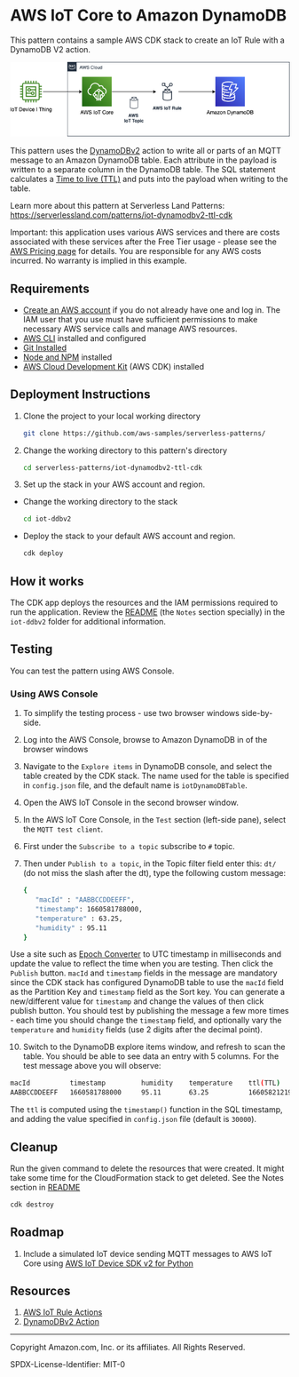 # AWS IoT Core to Amazon DynamoDB

This pattern contains a sample AWS CDK stack to create an IoT Rule with a DynamoDB V2 action. 

![iot-dynambodbv2](./iot-dynamodbv2.png)

This pattern uses the [DynamoDBv2](https://docs.aws.amazon.com/iot/latest/developerguide/dynamodb-v2-rule-action.html) action to write all or parts of an MQTT message to an Amazon DynamoDB table. Each attribute in the payload is written to a separate column in the DynamoDB table. The SQL statement calculates a [Time to live (TTL)](https://docs.aws.amazon.com/amazondynamodb/latest/developerguide/TTL.html) and puts into the payload when writing to the table.

Learn more about this pattern at Serverless Land Patterns: https://serverlessland.com/patterns/iot-dynamodbv2-ttl-cdk

Important: this application uses various AWS services and there are costs associated with these services after the Free Tier usage - please see the [AWS Pricing page](https://aws.amazon.com/pricing/) for details. You are responsible for any AWS costs incurred. No warranty is implied in this example.

## Requirements

* [Create an AWS account](https://portal.aws.amazon.com/gp/aws/developer/registration/index.html) if you do not already have one and log in. The IAM user that you use must have sufficient permissions to make necessary AWS service calls and manage AWS resources.
* [AWS CLI](https://docs.aws.amazon.com/cli/latest/userguide/install-cliv2.html) installed and configured
* [Git Installed](https://git-scm.com/book/en/v2/Getting-Started-Installing-Git)
* [Node and NPM](https://nodejs.org/en/download/) installed
* [AWS Cloud Development Kit](https://docs.aws.amazon.com/cdk/latest/guide/cli.html) (AWS CDK) installed

## Deployment Instructions

1. Clone the project to your local working directory

   ```sh
   git clone https://github.com/aws-samples/serverless-patterns/ 
   ```

2. Change the working directory to this pattern's directory

   ```sh
   cd serverless-patterns/iot-dynamodbv2-ttl-cdk
   ```
3. Set up the stack in your AWS account and region. 
- Change the working directory to the stack 

   ```sh
   cd iot-ddbv2
   ```
- Deploy the stack to your default AWS account and region. 

   ```sh
   cdk deploy
   ```
## How it works

The CDK app deploys the resources and the IAM permissions required to run the application. 
Review the [README](./iot-ddbv2/README.md) (the `Notes` section specially) in the `iot-ddbv2` folder for additional information.

## Testing

You can test the pattern using AWS Console.

### Using AWS Console

1. To simplify the testing process - use two browser windows side-by-side.
2. Log into the AWS Console, browse to Amazon DynamoDB in of the browser windows
3. Navigate to the `Explore items` in DynamoDB console, and select the table created by the CDK stack. The name used for the table is specified in `config.json` file, and the default name is `iotDynamoDBTable`.
4. Open the AWS IoT Console in the second browser window.
7. In the AWS IoT Core Console, in the `Test` section (left-side pane), select the `MQTT test client`. 
8. First under the `Subscribe to a topic` subscribe to `#` topic.
9. Then under `Publish to a topic`, in the Topic filter field enter this: `dt/` (do not miss the slash after the dt), type the following custom message:

   ```sh
   {
      "macId" : "AABBCCDDEEFF",
      "timestamp": 1660581788000,
      "temperature" : 63.25,
      "humidity" : 95.11
   }
   ```
Use a site such as [Epoch Converter](https://www.epochconverter.com/) to UTC timestamp in milliseconds and update the value to reflect the time when you are testing.
Then click the `Publish` button.
`macId` and `timestamp` fields in the message are mandatory since the CDK stack has configured DynamoDB table to use the `macId` field as the Partition Key and `timestamp` field as the Sort key.
You can generate a new/different value for `timestamp` and change the values of then click publish button. You should test by publishing the message a few more times - each time you should change the `timestamp` field, and optionally vary the `temperature` and `humidity` fields (use 2 digits after the decimal point).

10. Switch to the DynamoDB explore items window, and refresh to scan the table. You should be able to see data an entry with 5 columns. For the test message above you will observe:
```sh
macId          timestamp         humidity    temperature    ttl(TTL)
AABBCCDDEEFF   1660581788000     95.11       63.25          1660582121901

```
The `ttl` is computed using the `timestamp()` function in the SQL timestamp, and adding the value specified in `config.json` file (default is `30000`).

## Cleanup
 
Run the given command to delete the resources that were created. It might take some time for the CloudFormation stack to get deleted. See the Notes section in [README](./README.md)

```sh
cdk destroy
```

## Roadmap

1. Include a simulated IoT device sending MQTT messages to AWS IoT Core using [AWS IoT Device SDK v2 for Python](https://github.com/aws/aws-iot-device-sdk-python-v2)

## Resources
1. [AWS IoT Rule Actions](https://docs.aws.amazon.com/iot/latest/developerguide/iot-rule-actions.html)
2. [DynamoDBv2 Action](https://docs.aws.amazon.com/iot/latest/developerguide/dynamodb-v2-rule-action.html)

----
Copyright Amazon.com, Inc. or its affiliates. All Rights Reserved. 

SPDX-License-Identifier: MIT-0
